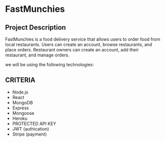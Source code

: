 # FastMunchies

## Project Description

FastMunchies is a food delivery service that allows users to order food from local restaurants. Users can create an account, browse restaurants, and place orders. Restaurant owners can create an account, add their restaurant, and manage orders.

we will be using the following technologies:

## CRITERIA

- Node.js
- React
- MongoDB
- Express
- Mongoose
- Heroku
- PROTECTED API KEY
- JWT (authication)
- Stripe (payment)